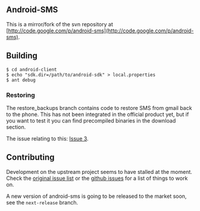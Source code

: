 ## Android-SMS

This is a mirror/fork of the svn repository at
[http://code.google.com/p/android-sms](http://code.google.com/p/android-sms).

## Building

    $ cd android-client
    $ echo "sdk.dir=/path/to/android-sdk" > local.properties
    $ ant debug

### Restoring

The restore_backups branch contains code to restore SMS from gmail back to the
phone. This has not been integrated in the official product yet, but if you
want to test it you can find precompiled binaries in the download section.

The issue relating to this: [Issue 3](http://code.google.com/p/android-sms/issues/detail?id=3).

## Contributing

Development on the upstream project seems to have stalled at the moment. Check the [original issue list](http://code.google.com/p/android-sms/issues/list)
or the [github issues](http://github.com/jberkel/android-sms/issues) for a list of things to work on.

A new version of android-sms is going to be released to the market soon, see the `next-release` branch.

